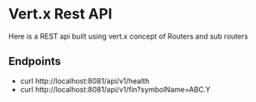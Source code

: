 # Vert.x Rest API

Here is a REST api built using vert.x concept of Routers and sub routers

## Endpoints

- curl http://localhost:8081/api/v1/health
- curl http://localhost:8081/api/v1/fin?symbolName=ABC.Y
